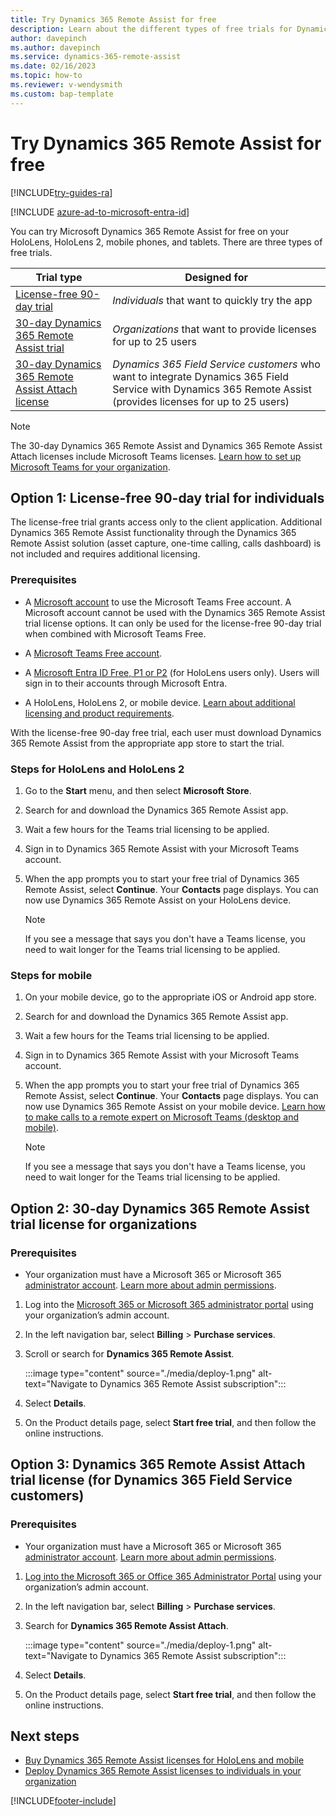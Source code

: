 ```yaml
---
title: Try Dynamics 365 Remote Assist for free
description: Learn about the different types of free trials for Dynamics 365 Remote Assist.
author: davepinch
ms.author: davepinch
ms.service: dynamics-365-remote-assist
ms.date: 02/16/2023
ms.topic: how-to 
ms.reviewer: v-wendysmith
ms.custom: bap-template
---
```


# Try Dynamics 365 Remote Assist for free

[!INCLUDE[try-guides-ra](../includes/try-guides-ra.md)]

[!INCLUDE [azure-ad-to-microsoft-entra-id](../includes/azure-ad-to-microsoft-entra-id.md)]

You can try Microsoft Dynamics 365 Remote Assist for free on your HoloLens, HoloLens 2, mobile phones, and tablets. There are three types of free trials.

|Trial type|Designed for|
|---------------------------|-----------------------------------|
|[License-free 90-day trial](#option-1-license-free-90-day-trial-for-individuals)|*Individuals* that want to quickly try the app|
|[30-day Dynamics 365 Remote Assist trial](#option-2-30-day-dynamics-365-remote-assist-trial-license-for-organizations)|*Organizations* that want to provide licenses for up to 25 users|
|[30-day Dynamics 365 Remote Assist Attach license](#option-3-dynamics-365-remote-assist-attach-trial-license-for-dynamics-365-field-service-customers)|*Dynamics 365 Field Service customers* who want to integrate Dynamics 365 Field Service with Dynamics 365 Remote Assist (provides licenses for up to 25 users)|

  > [!NOTE]
  > The 30-day Dynamics 365 Remote Assist and Dynamics 365 Remote Assist Attach licenses include Microsoft Teams licenses. [Learn how to set up Microsoft Teams for your organization](set-up-teams.md).

## Option 1: License-free 90-day trial for individuals

The license-free trial grants access only to the client application. Additional Dynamics 365 Remote Assist functionality through the Dynamics 365 Remote Assist solution (asset capture, one-time calling, calls dashboard) is not included and requires additional licensing.

### Prerequisites

- A [Microsoft account](https://account.microsoft.com/account) to use the Microsoft Teams Free account. A Microsoft account cannot be used with the Dynamics 365 Remote Assist trial license options. It can only be used for the license-free 90-day trial when combined with Microsoft Teams Free.

- A [Microsoft Teams Free account](https://products.office.com/microsoft-teams/free).

- A [Microsoft Entra ID Free, P1 or P2](https://www.microsoft.com/en-us/security/business/identity-access/microsoft-entra-id) (for HoloLens users only). Users will sign in to their accounts through Microsoft Entra.

- A HoloLens, HoloLens 2, or mobile device. [Learn about additional licensing and product requirements](./requirements.md).

With the license-free 90-day free trial, each user must download Dynamics 365 Remote Assist from the appropriate app store to start the trial.

### Steps for HoloLens and HoloLens 2

1. Go to the **Start** menu, and then select **Microsoft Store**.

1. Search for and download the Dynamics 365 Remote Assist app.

1. Wait a few hours for the Teams trial licensing to be applied.

1. Sign in to Dynamics 365 Remote Assist with your Microsoft Teams account.

1. When the app prompts you to start your free trial of Dynamics 365 Remote Assist, select **Continue**. Your **Contacts** page displays. You can now use Dynamics 365 Remote Assist on your HoloLens device.

   > [!NOTE]
   > If you see a message that says you don't have a Teams license, you need to wait longer for the Teams trial licensing to be applied.

### Steps for mobile

1. On your mobile device, go to the appropriate iOS or Android app store.

1. Search for and download the Dynamics 365 Remote Assist app.

1. Wait a few hours for the Teams trial licensing to be applied.

1. Sign in to Dynamics 365 Remote Assist with your Microsoft Teams account.

1. When the app prompts you to start your free trial of Dynamics 365 Remote Assist, select **Continue**. Your **Contacts** page displays. You can now use Dynamics 365 Remote Assist on your mobile device. [Learn how to make calls to a remote expert on Microsoft Teams (desktop and mobile)](mobile-app/making-calls-with-ar.md).

   > [!NOTE]
   > If you see a message that says you don't have a Teams license, you need to wait longer for the Teams trial licensing to be applied.

## Option 2: 30-day Dynamics 365 Remote Assist trial license for organizations

### Prerequisites

- Your organization must have a Microsoft 365 or Microsoft 365 [administrator account](https://www.microsoft.com/microsoft-365/business/office-365-administration). [Learn more about admin permissions](/microsoft-365/admin/add-users/about-admin-roles).

1. Log into the [Microsoft 365 or Microsoft 365 administrator portal](https://www.microsoft.com/microsoft-365/business/office-365-administration) using your organization’s admin account.

1. In the left navigation bar, select **Billing** > **Purchase services**.

1. Scroll or search for **Dynamics 365 Remote Assist**.

   :::image type="content" source="./media/deploy-1.png" alt-text="Navigate to Dynamics 365 Remote Assist subscription":::

1. Select **Details**.

1. On the Product details page, select **Start free trial**, and then follow the online instructions.

## Option 3: Dynamics 365 Remote Assist Attach trial license (for Dynamics 365 Field Service customers)

### Prerequisites

- Your organization must have a Microsoft 365 or Microsoft 365 [administrator account](https://www.microsoft.com/microsoft-365/business/office-365-administration). [Learn more about admin permissions](/microsoft-365/admin/add-users/about-admin-roles).

1. [Log into the Microsoft 365 or Office 365 Administrator Portal](https://www.microsoft.com/microsoft-365/business/office-365-administration) using your organization’s admin account.
  
1. In the left navigation bar, select **Billing** > **Purchase services**.

1. Search for **Dynamics 365 Remote Assist Attach**.

   :::image type="content" source="./media/deploy-1.png" alt-text="Navigate to Dynamics 365 Remote Assist subscription":::

1. Select **Details**.

1. On the Product details page, select **Start free trial**, and then follow the online instructions.

## Next steps

- [Buy Dynamics 365 Remote Assist licenses for HoloLens and mobile](buy-remote-assist.md)
- [Deploy Dynamics 365 Remote Assist licenses to individuals in your organization](deploy-remote-assist.md)


[!INCLUDE[footer-include](../includes/footer-banner.md)]
